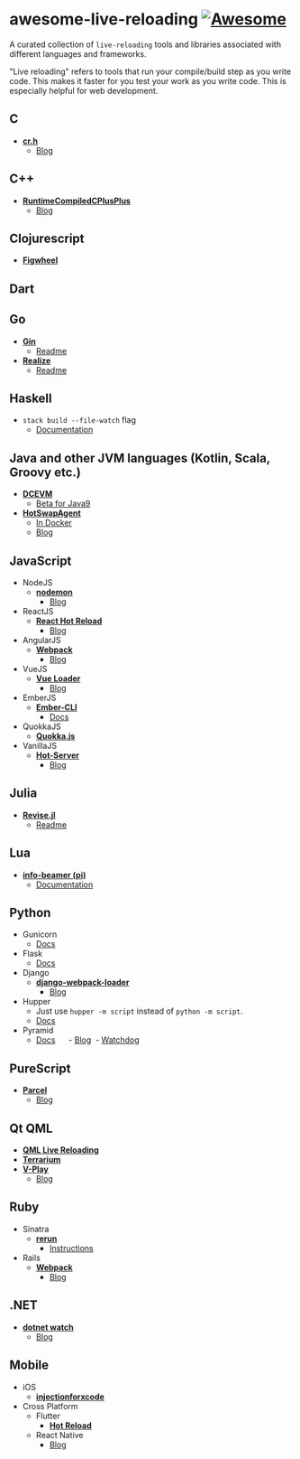 # awesome-live-reloading [![Awesome](https://cdn.rawgit.com/sindresorhus/awesome/d7305f38d29fed78fa85652e3a63e154dd8e8829/media/badge.svg)](https://github.com/sindresorhus/awesome)

A curated collection of `live-reloading` tools and libraries associated with different languages and frameworks.

"Live reloading" refers to tools that run your compile/build step as you write code. This makes it faster for you test your work as you write code. This is especially helpful for web development.

## C
  - [**cr.h**](https://github.com/fungos/cr)
    - [Blog](https://fungos.github.io/blog/2017/11/20/cr.h-a-simple-c-hot-reload-header-only-library/)

## C++
  - [**RuntimeCompiledCPlusPlus**](https://github.com/RuntimeCompiledCPlusPlus/RuntimeCompiledCPlusPlus)
    - [Blog](https://github.com/RuntimeCompiledCPlusPlus/RuntimeCompiledCPlusPlus/wiki)

## Clojurescript
  - [**Figwheel**](https://github.com/bhauman/lein-figwheel)

## Dart


## Go
  - [**Gin**](https://github.com/codegangsta/gin)
    - [Readme](https://github.com/codegangsta/gin/blob/master/README.md)
  - [**Realize**](https://github.com/oxequa/realize)
    - [Readme](https://github.com/oxequa/realize/blob/master/README.md)

## Haskell
  - `stack build --file-watch` flag
    - [Documentation](https://docs.haskellstack.org/en/stable/build_command/#flags)

## Java and other JVM languages (Kotlin, Scala, Groovy etc.)
  - [**DCEVM**](https://github.com/dcevm/dcevm)
    - [Beta for Java9](https://github.com/HotswapProjects/openjdk-jdk9)
  - [**HotSwapAgent**](https://github.com/HotswapProjects/HotswapAgent)
    - [In Docker](https://github.com/HotswapProjects/hotswap-docklands)
    - [Blog](https://blog.payara.fish/using-hotswapagent-to-speed-up-development)

## JavaScript
  - NodeJS
    - [**nodemon**](https://github.com/remy/nodemon)
      - [Blog](https://hackernoon.com/nodemon-example-tutorial-npm-start-script-auto-watch-47cd702fe442)
  - ReactJS
    - [**React Hot Reload**](https://github.com/gaearon/react-hot-loader)
      - [Blog](http://gaearon.github.io/react-hot-loader/getstarted/)
  - AngularJS
    - [**Webpack**](https://github.com/webpack/webpack)
      - [Blog](https://damienbod.com/2017/02/01/hot-module-replacement-with-angular-2-and-webpack/)
  - VueJS
    - [**Vue Loader**](https://github.com/vuejs/vue-loader)
      - [Blog](https://vue-loader.vuejs.org/guide/hot-reload.html)
  - EmberJS
    - [**Ember-CLI**](https://ember-cli.com/)
      - [Docs](https://github.com/ember-cli/ember-cli-inject-live-reload)
  - QuokkaJS
    - [**Quokka.js**](https://quokkajs.com/docs/configuration.html)
  - VanillaJS
    - [**Hot-Server**](https://github.com/1wheel/hot-server)
      - [Blog](https://roadtolarissa.com/hot-reload/)

## Julia
  - [**Revise.jl**](https://github.com/timholy/Revise.jl)
    - [Readme](https://github.com/timholy/Revise.jl/blob/master/README.md)

## Lua
  - [**info-beamer (pi)**](https://info-beamer.com/pi)
     - [Documentation](https://info-beamer.com/doc/info-beamer)

## Python
  - Gunicorn
    - [Docs](http://docs.gunicorn.org/en/stable/settings.html#debugging)
  - Flask
    - [Docs](http://flask.pocoo.org/docs/0.12/quickstart/#debug-mode)
  - Django
    - [**django-webpack-loader**](https://github.com/owais/django-webpack-loader)
      - [Blog](https://owais.lone.pw/blog/webpack-plus-reactjs-and-django/)
  - Hupper
    - Just use `hupper -m script` instead of `python -m script`.
    - [Docs](https://docs.pylonsproject.org/projects/hupper/en/latest/)
  - Pyramid
    - [Docs](https://docs.pylonsproject.org/projects/pyramid/en/1.9-branch/pscripts/pserve.html)
      - [Blog](https://owais.lone.pw/blog/webpack-plus-reactjs-and-django/)
  - [Watchdog](https://github.com/gorakhargosh/watchdog)

## PureScript
  - [**Parcel**](https://github.com/parcel-bundler/parcel)
    - [Blog](https://qiita.com/kimagure/items/a870d250f75a6822759b)

## Qt QML
  - [**QML Live Reloading**](https://doc.qt.io/QtQmlLive/index.html)
  - [**Terrarium**](https://github.com/penk/terrarium-app)
  - [**V-Play**](https://v-play.net/)
    - [Blog](https://v-play.net/updates/release-2-14-0-live-code-reloading-for-desktop-ios-android)

## Ruby
  - Sinatra
    - [**rerun**](https://github.com/alexch/rerun)
      - [Instructions](http://sinatrarb.com/faq.html#reloading)
  - Rails
    - [**Webpack**](https://github.com/webpack/webpack)
      - [Blog](https://medium.com/@hpux/rails-5-1-loves-javascript-a1d84d5318b)

## .NET
  - [**dotnet watch**](https://github.com/aspnet/DotNetTools/blob/dev/src/dotnet-watch/README.md)
    - [Blog](https://docs.microsoft.com/en-us/aspnet/core/tutorials/dotnet-watch?view=aspnetcore-2.1)

## Mobile

  - iOS
    - [**injectionforxcode**](https://github.com/johnno1962/injectionforxcode)
  - Cross Platform
    - Flutter
      - [**Hot Reload**](https://flutter.io/hot-reload/)
    - React Native
      - [Blog](https://facebook.github.io/react-native/blog/2016/03/24/introducing-hot-reloading.html)
